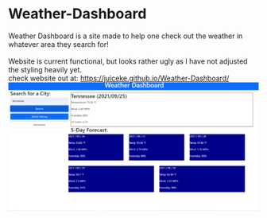 # Weather-Dashboard
Weather Dashboard is a site made to help one check out the weather in whatever area they search for! <br>
<br>
Website is current functional, but looks rather ugly as I have not adjusted the styling heavily yet. <br>
check website out at:
https://juiceke.github.io/Weather-Dashboard/ 
![](images/Webimage.png)
